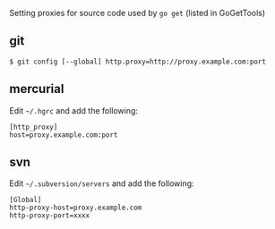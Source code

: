 Setting proxies for source code used by ` go get ` (listed in GoGetTools)

## git
```
$ git config [--global] http.proxy=http://proxy.example.com:port
```

## mercurial
Edit ` ~/.hgrc ` and add the following:
```
[http_proxy]
host=proxy.example.com:port
```

## svn
Edit ` ~/.subversion/servers ` and add the following:
```
[Global] 
http-proxy-host=proxy.example.com
http-proxy-port=xxxx 
```